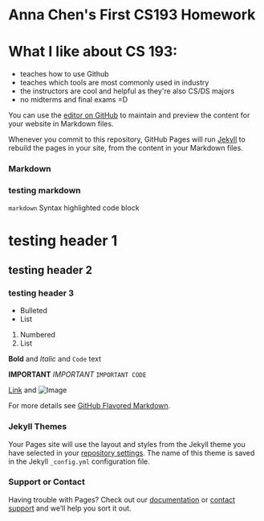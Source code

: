 # Anna Chen's First CS193 Homework

# What I like about CS 193:
- teaches how to use Github
- teaches which tools are most commonly used in industry
- the instructors are cool and helpful as they're also CS/DS majors
- no midterms and final exams =D

You can use the [editor on GitHub](https://github.com/kalutes/CS193_Fall18_Lab1/edit/master/index.md) to maintain and preview the content for your website in Markdown files.

Whenever you commit to this repository, GitHub Pages will run [Jekyll](https://jekyllrb.com/) to rebuild the pages in your site, from the content in your Markdown files.

### Markdown

### testing markdown

```markdown```
Syntax highlighted code block

# testing header 1
## testing header 2
### testing header 3

- Bulleted
- List

1. Numbered
2. List

**Bold** and _Italic_ and `Code` text

**IMPORTANT**
_IMPORTANT_
`IMPORTANT CODE`

[Link](url) and ![Image](src)

For more details see [GitHub Flavored Markdown](https://guides.github.com/features/mastering-markdown/).

### Jekyll Themes

Your Pages site will use the layout and styles from the Jekyll theme you have selected in your [repository settings](https://github.com/kalutes/CS193_Fall18_Lab1/settings). The name of this theme is saved in the Jekyll `_config.yml` configuration file.

### Support or Contact

Having trouble with Pages? Check out our [documentation](https://help.github.com/categories/github-pages-basics/) or [contact support](https://github.com/contact) and we’ll help you sort it out.
